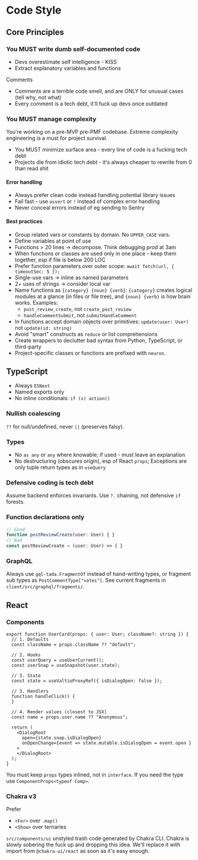 # Code Style


## Core Principles

### You MUST write dumb self-documented code

- Devs overestimate self intelligence - KISS
- Extract explanatory variables and functions

Comments
- Comments are a terrible code smell, and are ONLY for unusual cases (tell why, not what)
- Every comment is a tech debt, it'll fuck up devs once outdated

### You MUST manage complexity

You're working on a pre-MVP pre-PMF codebase. Extreme complexity engineering is a must for project survival.

- You MUST minimize surface area - every line of code is a fucking tech debt
- Projects die from idiotic tech debt - it's always cheaper to rewrite from 0 than read shit

#### Error handling
- Always prefer clean code instead handling potential library issues
- Fail fast - use `assert` or `!` instead of complex error handling
- Never conceal errors instead of eg sending to Sentry 

#### Best practices
- Group related vars or constants by domain. No `UPPER_CASE` vars.
- Define variables at point of use
- Functions > 20 lines → decompose. Think debugging prod at 3am
- When functions or classes are used only in one place - keep them together, esp if file is below 200 LOC
- Prefer function parameters over outer scope: `await fetch(url, { timeoutSec: 5 });`
- Single-use vars → inline as named parameters
- 2+ uses of strings → consider local var
- Name functions as `{category} {noun} {verb}`: `{category}` creates logical modules at a glance (in files or file tree), and `{noun} {verb}` is how brain works. Examples: 
  - `post_review_create`, not `create_post_review`
  - `handleCommentSubmit`, not `submitHandleComment`
- In functions accept domain objects over primitives: `update(user: User)` not `update(id: string)`
- Avoid "smart" constructs as `reduce` or list comprehensions 
- Create wrappers to declutter bad syntax from Python, TypeScript, or third-party
- Project-specific classes or functions are prefixed with `neuron`.

## TypeScript

- Always `ESNext`
- Named exports only
- No inline conditionals: `if (x) action()`

### Nullish coalescing

`??` for null/undefined, never `||` (preserves falsy).

### Types

- No `as any` or `any` where knowable; if used - must leave an explanation
- No destructuring (obscures origin), esp of React `props`; Exceptions are only tuple return types as in `useQuery`

### Defensive coding is tech debt

Assume backend enforces invariants. Use `?.` chaining, not defensive `if` forests.

### Function declarations only

```ts
// Good
function postReviewCreate(user: User) { }
// Bad
const postReviewCreate = (user: User) => { }
```

### GraphQL

Always use `gql-tada.FragmentOf` instead of hand-writing types, or fragment sub types as `PostCommentType["votes"]`. See current fragments in `client/src/graphql/fragments/`.

## React

### Components

```tsx
export function UserCard(props: { user: User; className?: string }) {
  // 1. Defaults
  const className = props.className ?? "default";
  
  // 2. Hooks
  const userQuery = useUserCurrent();
  const userSnap = useSnapshot(user.state);

  // 3. State
  const state = useValtioProxyRef({ isDialogOpen: false });
  
  // 3. Handlers
  function handleClick() {
  }

  // 4. Render values (closest to JSX)
  const name = props.user.name ?? "Anonymous";
  
  return (
    <DialogRoot
      open={state.snap.isDialogOpen}
      onOpenChange={event => state.mutable.isDialogOpen = event.open }
    >
    </DialogRoot>
  );
}
```

You must keep `props` types inlined, not in `interface`. If you need the type use `ComponentProps<typeof Comp>`.

### Chakra v3

Prefer
- `<For>` over `.map()`
- `<Show>` over ternaries

`src/components/ui` unstyled trash code generated by Chakra CLI. Chakra is slowly sobering the fuck up and dropping this idea. We'll replace it with import from `@chakra-ui/react` as soon as it's easy enough.
